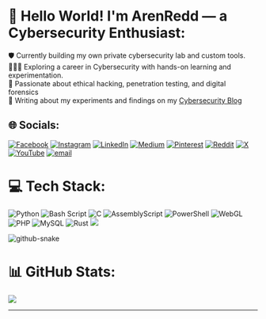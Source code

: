 # 👋 Hello World! I'm ArenRedd — a Cybersecurity Enthusiast:
🛡️ Currently building my own private cybersecurity lab and custom tools.<br>👨🏼‍🎓 Exploring a career in Cybersecurity with hands-on learning and experimentation.<br>🧠 Passionate about ethical hacking, penetration testing, and digital forensics <br>📝 Writing about my experiments and findings on my [Cybersecurity Blog](https://arenredd.github.io)  

## 🌐 Socials:
[![Facebook](https://img.shields.io/badge/Facebook-%231877F2.svg?logo=Facebook&logoColor=white)](https://facebook.com/arenredd) [![Instagram](https://img.shields.io/badge/Instagram-%23E4405F.svg?logo=Instagram&logoColor=white)](https://instagram.com/arenredd) [![LinkedIn](https://img.shields.io/badge/LinkedIn-%230077B5.svg?logo=linkedin&logoColor=white)](https://linkedin.www.linkedin.com/in/anandram-mohan) [![Medium](https://img.shields.io/badge/Medium-12100E?logo=medium&logoColor=white)](https://medium.com/@arenredd) [![Pinterest](https://img.shields.io/badge/Pinterest-%23E60023.svg?logo=Pinterest&logoColor=white)](https://pinterest.com/arenredd) [![Reddit](https://img.shields.io/badge/Reddit-%23FF4500.svg?logo=Reddit&logoColor=white)](https://reddit.com/user/arenredd) [![X](https://img.shields.io/badge/X-black.svg?logo=X&logoColor=white)](https://x.com/arenredd) [![YouTube](https://img.shields.io/badge/YouTube-%23FF0000.svg?logo=YouTube&logoColor=white)](https://youtube.com/@arenredd) [![email](https://img.shields.io/badge/Email-D14836?logo=gmail&logoColor=white)](mailto:arenredd@gmail.com) 

# 💻 Tech Stack:
![Python](https://img.shields.io/badge/python-3670A0?style=for-the-badge&logo=python&logoColor=ffdd54) ![Bash Script](https://img.shields.io/badge/bash_script-%23121011.svg?style=for-the-badge&logo=gnu-bash&logoColor=white) ![C](https://img.shields.io/badge/c-%2300599C.svg?style=for-the-badge&logo=c&logoColor=white) ![AssemblyScript](https://img.shields.io/badge/assembly%20script-%23000000.svg?style=for-the-badge&logo=assemblyscript&logoColor=white) ![PowerShell](https://img.shields.io/badge/PowerShell-%235391FE.svg?style=for-the-badge&logo=powershell&logoColor=white) ![WebGL](https://img.shields.io/badge/WebGL-990000?logo=webgl&logoColor=white&style=for-the-badge) ![PHP](https://img.shields.io/badge/php-%23777BB4.svg?style=for-the-badge&logo=php&logoColor=white) ![MySQL](https://img.shields.io/badge/mysql-4479A1.svg?style=for-the-badge&logo=mysql&logoColor=white) ![Rust](https://img.shields.io/badge/rust-%23000000.svg?style=for-the-badge&logo=rust&logoColor=white)
[![](https://visitcount.itsvg.in/api?id=arenredd&icon=0&color=0)](https://visitcount.itsvg.in)
<!-- Proudly created with GPRM ( https://gprm.itsvg.in ) -->
<picture>
  <source media="(prefers-color-scheme: dark)" srcset="https://raw.githubusercontent.com/tobiasmeyhoefer/tobiasmeyhoefer/output/github-snake-dark.svg" />
  <source media="(prefers-color-scheme: light)" srcset="https://raw.githubusercontent.com/tobiasmeyhoefer/tobiasmeyhoefer/output/github-snake.svg" />
  <img alt="github-snake" src="https://raw.githubusercontent.com/tobiasmeyhoefer/tobiasmeyhoefer/output/github-snake.svg" />
</picture>

# 📊 GitHub Stats:
![](https://github-readme-stats.vercel.app/api/top-langs/?username=arenredd&theme=dark&hide_border=false&include_all_commits=true&count_private=true&layout=compact)

---
